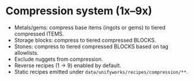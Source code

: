 Compression system (1x–9x)
==========================
- Metals/gems: compress base items (ingots or gems) to tiered compressed ITEMS.
- Storage blocks: compress to tiered compressed BLOCKS.
- Stones: compress to tiered compressed BLOCKS based on tag allowlists.
- Exclude nuggets from compression.
- Reverse recipes (1 -> 9) enabled by default.
- Static recipes emitted under `data/unifyworks/recipes/compression/**`.
